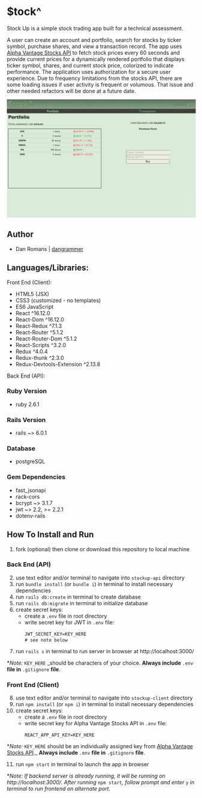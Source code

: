 # $tock^

Stock Up is a simple stock trading app built for a technical assessment.

A user can create an account and portfolio, search for stocks by ticker symbol,
purchase shares, and view a transaction record. The app uses [Alpha Vantage Stocks API](https://www.alphavantage.co/support/#support) to fetch stock prices every 60 seconds and
provide current prices for a dynamically rendered portfolio that displays ticker symbol,
shares, and current stock price, colorized to indicate performance. The application
uses authorization for a secure user experience. Due to frequency limitations from
the stocks API, there are some loading issues if user activity is frequent or volumous.
That issue and other needed refactors will be done at a future date.

<img 
  src="stockup-client/public/stockupScreenshot.png" 
  alt="StockUp Screenshot" 
  width="1350" 
/>

## Author
  - Dan Romans | [dangrammer](https://github.com/dangrammer)

## Languages/Libraries:

Front End (Client):

  - HTML5 (JSX)
  - CSS3 (customized - no templates)
  - ES6 JavaScript
  - React ^16.12.0 
  - React-Dom ^16.12.0 
  - React-Redux ^7.1.3 
  - React-Router ^5.1.2 
  - React-Router-Dom ^5.1.2 
  - React-Scripts ^3.2.0 
  - Redux ^4.0.4 
  - Redux-thunk ^2.3.0 
  - Redux-Devtools-Extension ^2.13.8

Back End (API):

### Ruby Version
  - ruby 2.6.1

### Rails Version
  - rails ~> 6.0.1

### Database
  - postgreSQL

### Gem Dependencies
  - fast_jsonapi
  - rack-cors
  - bcrypt ~> 3.1.7
  - jwt ~> 2.2, >= 2.2.1
  - dotenv-rails

## How To Install and Run 

  1. fork (optional) then clone or download this repository to local machine

### Back End (API)

  2. use text editor and/or terminal to navigate into `stockup-api` directory
  3. run `bundle install` (or `bundle i`) in terminal to install necessary dependencies
  4. run `rails db:create` in terminal to create database
  5. run `rails db:migrate` in terminal to initialize database
  6. create secret keys:
      - create a `.env` file in root directory
      - write secret key for JWT in `.env` file:
        ```
        JWT_SECRET_KEY=KEY_HERE
        # see note below
        ```
  7. run `rails s` in terminal to run server in browser at http://localhost:3000/

  *_Note:_ `KEY_HERE` _should be characters of your choice. **Always include**
  `.env` **file in** `.gitignore` **file**.

### Front End (Client)

  8. use text editor and/or terminal to navigate into `stockup-client` directory
  9. run `npm install` (or `npm i`) in terminal to install necessary dependencies
  10. create secret keys:
      - create a `.env` file in root directory
      - write secret key for Alpha Vantage Stocks API in `.env` file:
        ```
        REACT_APP_API_KEY=KEY_HERE
        ```

  *_Note:_ `KEY_HERE` should be an individually assigned key from [Alpha Vantage Stocks API](https://www.alphavantage.co/support/#support)._ **Always include** `.env` **file in** `.gitignore` **file**.

  11. run `npm start` in terminal to launch the app in browser

  *_Note: If backend server is already running, it will be running on http://localhost:3000/. After 
  running_ `npm start`_, follow prompt and enter_ `y` _in terminal to run frontend on alternate port._
